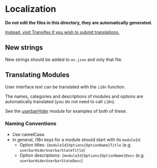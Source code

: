 # Localization

**Do not edit the files in this directory, they are automatically generated.**

[Instead, visit Transifex if you wish to submit translations.](https://www.transifex.com/reddit-enhancement-suite/reddit-enhancement-suite/)

## New strings

New strings should be added to `en.json` and only that file.

## Translating Modules

User interface text can be translated with the `i18n` function.

The names, categories and descriptions of modules and options are automatically translated (you do not need to call `i18n`).

See the [userbarHider](/lib/modules/userbarHider.js) module for examples of both of these.

### Naming Conventions

* Use camelCase.
* In general, i18n keys for a module should start with its `moduleId`.
  * Option titles: `{moduleId}Options{OptionName}Title` (e.g. `userbarHiderUserbarStateTitle`)
  * Option descriptions: `{moduleId}Options{OptionName}Desc` (e.g. `userbarHiderUserbarStateDesc`)
